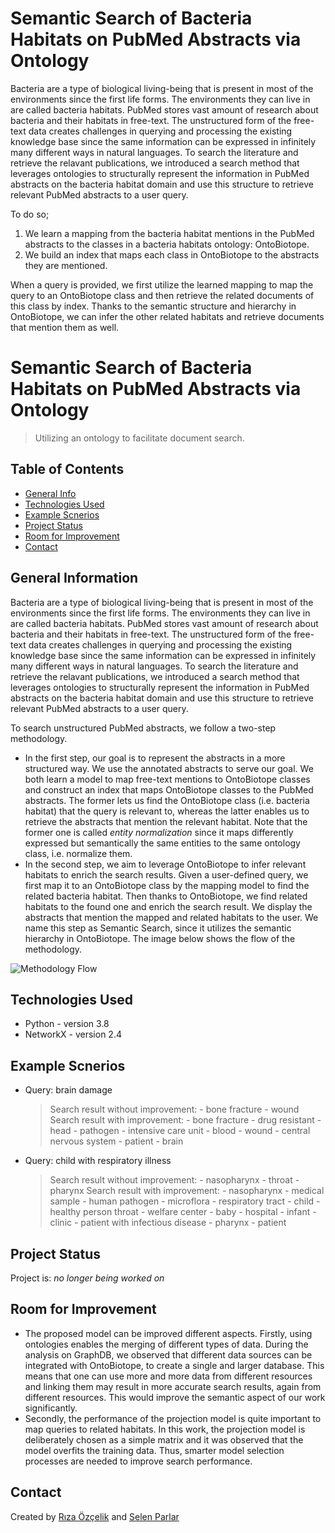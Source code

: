 # Semantic Search of Bacteria Habitats on PubMed Abstracts via Ontology
Bacteria are a type of biological living-being that is present in most of the environments since the first life forms. The environments they can live in are called bacteria habitats. PubMed stores vast amount of research about bacteria and their habitats in free-text. The unstructured form of the free-text data creates challenges in querying and processing the existing knowledge base since the same information can be expressed in infinitely many different ways in natural languages. To search the literature and retrieve the relavant publications, we introduced a search method that leverages ontologies to structurally represent the information in PubMed abstracts on the bacteria habitat domain and use this structure to retrieve relevant PubMed abstracts to a user query.

To do so;
1. We learn a mapping from the bacteria habitat mentions in the
PubMed abstracts to the classes in a bacteria habitats ontology: OntoBiotope.
2. We build an index that maps each class in OntoBiotope to the abstracts they are mentioned. 

When a query is provided, we first utilize the learned mapping to map the query to an OntoBiotope class and then retrieve the related documents of this class by index. 
Thanks to the semantic structure and hierarchy in OntoBiotope, we can infer the other related habitats and retrieve documents that mention them as well. 

# Semantic Search of Bacteria Habitats on PubMed Abstracts via Ontology
> Utilizing an ontology to facilitate document search.

## Table of Contents
* [General Info](#general-information)
* [Technologies Used](#technologies-used)
* [Example Scnerios](#example-scnerios)
* [Project Status](#project-status)
* [Room for Improvement](#room-for-improvement)
* [Contact](#contact)
<!-- * [License](#license) -->


## General Information
Bacteria are a type of biological living-being that is present in most of the environments since the first life forms. The environments they can live in are called bacteria habitats. PubMed stores vast amount of research about bacteria and their habitats in free-text. The unstructured form of the free-text data creates challenges in querying and processing the existing knowledge base since the same information can be expressed in infinitely many different ways in natural languages. To search the literature and retrieve the relavant publications, we introduced a search method that leverages ontologies to structurally represent the information in PubMed abstracts on the bacteria habitat domain and use this structure to retrieve relevant PubMed abstracts to a user query.

To search unstructured PubMed abstracts, we follow a two-step methodology. 
- In the first step, our goal is to represent the abstracts in a more structured way. We use the annotated abstracts to serve our goal. We both learn a model to map free-text mentions to OntoBiotope classes and construct an index that maps OntoBiotope classes to the PubMed abstracts. The former lets us find the OntoBiotope class (i.e. bacteria habitat) that the query is relevant to, whereas the latter enables us to retrieve the abstracts that mention the relevant habitat. Note that the former one is called *entity normalization* since it maps differently expressed but semantically the same entities to the same ontology class, i.e.
normalize them.
- In the second step, we aim to leverage OntoBiotope to infer relevant habitats to enrich the search results. Given a user-defined query, we first map it to an OntoBiotope class by the mapping model to find the related bacteria habitat.
Then thanks to OntoBiotope, we find related habitats to the found one and enrich the search result. We display the abstracts that mention the mapped and related habitats to the user. We name this step as Semantic Search, since it utilizes the semantic hierarchy in OntoBiotope. The image below shows the flow of the methodology. 

![Methodology Flow](./figure/methodology.png)

## Technologies Used
- Python - version 3.8
- NetworkX - version 2.4

## Example Scnerios
- Query: brain damage
	> Search result without improvement:
		- bone fracture
		- wound
	> Search result with improvement:
		- bone fracture
		- drug resistant
		- head
		- pathogen
		- intensive care unit
		- blood 
		- wound
		- central nervous system
		- patient
		- brain
- Query: child with respiratory illness
	> Search result without improvement:
		- nasopharynx
		- throat
		- pharynx
	> Search result with improvement:
		- nasopharynx
		- medical sample 
		- human pathogen
		- microflora 
		- respiratory tract
		- child
		- healthy person throat
		- welfare center
		- baby
		- hospital
		- infant
		- clinic 
		- patient with infectious disease
		- pharynx
		- patient


## Project Status
Project is: _no longer being worked on_


## Room for Improvement

- The proposed model can be improved different aspects. Firstly, using ontologies enables the merging of different types of data. During the analysis on GraphDB, we observed that different data sources can be integrated with OntoBiotope, to create a single and larger database. This means that one can use more and more data from different resources and linking them may result in more accurate search results, again from different resources. This would improve the semantic aspect of our work significantly.
- Secondly, the performance of the projection model is quite important to map queries to related habitats. In this work, the projection model is deliberately chosen as a simple matrix and it was observed that the model overfits the training data. Thus, smarter model selection processes are needed to improve
search performance.


## Contact
Created by [Rıza Özçelik](https://github.com/rizaozcelik) and [Selen Parlar](https://github.com/Pselen)